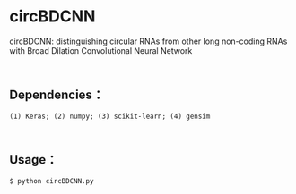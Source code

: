 # circBDCNN
circBDCNN: distinguishing circular RNAs from other long non-coding RNAs with Broad Dilation Convolutional Neural Network

<br>Dependencies：
-----
    (1) Keras; (2) numpy; (3) scikit-learn; (4) gensim
<br>Usage：
-----
    $ python circBDCNN.py
